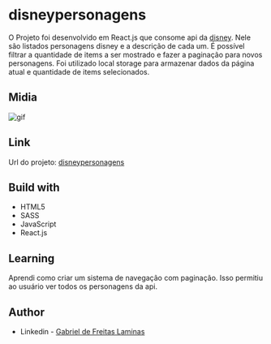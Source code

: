 # disneypersonagens
 
  O Projeto foi desenvolvido em React.js que consome api da [disney](https://disneyapi.dev/). Nele são listados personagens disney e a descrição de cada um. É possível filtrar a quantidade de items a ser mostrado e fazer a paginação para novos personagens. Foi utilizado local storage para armazenar dados da página atual e quantidade de items selecionados.  

## Midia
 ![gif](https://github.com/GabrielLaminas/disneypersonagens/blob/main/src/assets/Disney's%20Characters.gif?raw=true)
## Link

  Url do projeto: [disneypersonagens](https://disneypersonagens.vercel.app/)

## Build with

- HTML5
- SASS
- JavaScript
- React.js

## Learning

  Aprendi como criar um sistema de navegação com paginação. Isso permitiu ao usuário ver todos os personagens da api.

## Author

- Linkedin - [Gabriel de Freitas Laminas](https://www.linkedin.com/in/gabriel-de-freitas-laminas-1505661b9/)
